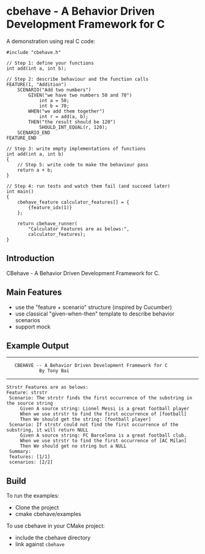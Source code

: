 cbehave - A Behavior Driven Development Framework for C
=======

A demonstration using real C code:

    #include "cbehave.h"

    // Step 1: define your functions
    int add(int a, int b);

    // Step 2: describe behaviour and the function calls
    FEATURE(1, "Addition")
        SCENARIO("Add two numbers")
            GIVEN("we have two numbers 50 and 70")
                int a = 50;
                int b = 70;
            WHEN("we add them together")
                int r = add(a, b);
            THEN("the result should be 120")
                SHOULD_INT_EQUAL(r, 120);
        SCENARIO_END
    FEATURE_END

    // Step 3: write empty implementations of functions
    int add(int a, int b)
    {
        // Step 5: write code to make the behaviour pass
        return a + b;
    }

    // Step 4: run tests and watch them fail (and succeed later)
    int main()
    {
        cbehave_feature calculator_features[] = {
            {feature_idx(1)}
        };

        return cbehave_runner(
            "Calculator Features are as belows:",
            calculator_features);
    }

Introduction
-------------
CBehave - A Behavior Driven Development Framework for C.

Main Features
-------------

 - use the "feature + scenario" structure (inspired by Cucumber)
 - use classical "given-when-then" template to describe behavior scenarios
 - support mock

Example Output
-------------

   *******************************************************************
       CBEHAVE -- A Behavior Driven Development Framework for C
                By Tony Bai
   *******************************************************************
    Strstr Features are as belows:
    Feature: strstr
     Scenario: The strstr finds the first occurrence of the substring in the source string
         Given A source string: Lionel Messi is a great football player
         When we use strstr to find the first occurrence of [football]
         Then We should get the string: [football player]
     Scenario: If strstr could not find the first occurrence of the substring, it will return NULL
         Given A source string: FC Barcelona is a great football club.
         When we use strstr to find the first occurrence of [AC Milan]
         Then We should get no string but a NULL
     Summary:
     features: [1/1]
     scenarios: [2/2]

Build
------

To run the examples:

 - Clone the project
 - cmake cbehave/examples

To use cbehave in your CMake project:

- include the cbehave directory
- link against `cbehave`
